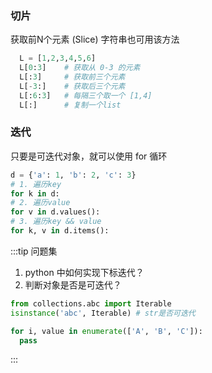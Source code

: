 ### 切片
获取前N个元素 (Slice)
字符串也可用该方法
```python
  L = [1,2,3,4,5,6]
  L[0:3]    # 获取从 0-3 的元素
  L[:3]     # 获取前三个元素
  L[-3:]    # 获取后三个元素
  L[:6:3]   # 每隔三个取一个 [1,4]
  L[:]      # 复制一个list
```

### 迭代
只要是可迭代对象，就可以使用 for 循环
```python
d = {'a': 1, 'b': 2, 'c': 3}
# 1. 遍历key
for k in d:
# 2. 遍历value
for v in d.values():
# 3. 遍历key && value
for k, v in d.items():
```

:::tip 问题集
1. python 中如何实现下标迭代？
2. 判断对象是否是可迭代？
```python
from collections.abc import Iterable
isinstance('abc', Iterable) # str是否可迭代

for i, value in enumerate(['A', 'B', 'C']):
  pass
```
:::

###